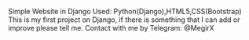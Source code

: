 Simple Website in Django
Used: Python(Django),HTML5,CSS(Bootstrap)
This is my first project on Django, if there is something that I can add or improve please tell me.
Contact with me by Telegram: @MegirX
